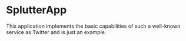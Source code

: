 # SplutterApp
This application implements the basic capabilities of such a well-known service as Twitter and is just an example.
